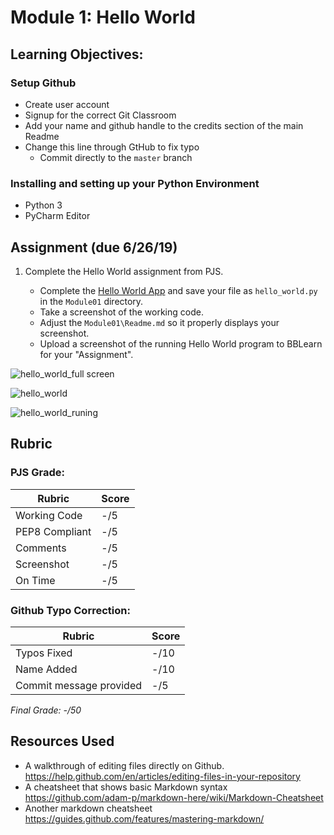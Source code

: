 # Module 1: Hello World

## Learning Objectives:

### Setup Github
 - Create user account
 - Signup for the correct Git Classroom
 - Add your name and github handle to the credits section of the main Readme
 - Change this line through GtHub to fix typo
   - Commit directly to the `master` branch   

### Installing and setting up your Python Environment
 - Python 3
 - PyCharm Editor
 
## Assignment (due 6/26/19)

1. Complete the Hello World assignment from PJS.
   
   - Complete the [Hello World App](https://github.com/biomed-bioinformatics-bootcamp/python-jumpstart-course-demos/tree/master/apps/01_hello_world) and save your file as `hello_world.py` in the `Module01` directory.
   - Take a screenshot of the working code.
   - Adjust the `Module01\Readme.md` so it properly displays your screenshot.  
   - Upload a screenshot of the running Hello World program to BBLearn for your "Assignment".

![hello_world_full screen](https://dl.boxcloud.com/api/2.0/internal_files/481285964574/versions/509492191374/representations/png_paged_2048x2048/content/1.png?access_token=1!TE5mgqGN0cs8nU9c0xGHMmfDFUbuFIPXLha5gF5cxi2FZrqBvR1VZUKHCxk2xOxuYN8G09seVCeqAhmOOAevYkJX2zyK6M5ZRDtx9Hu5SOzN1G8zRFF9Y-OFyWHAYlbIvYI2riCs5NgVH445TU-iz0uL4Xx1_zMrIqfxJtwL_ngH-81Fj6weDCK6ovfqOC7dB_dvDRzPKHJKHEF6lRsC4cShVDz-bK14e8DlwpyjDKvHxoPEV7tHysihUAC2sPMHEnDv5MSK1ZQgwlXr8tfdL0ydtpLppZaG-7vGe7I5Y0c37MBpINJu17bPl7VypQ3fVD5_AWGtctROsRNDuOJ6xtw6jjSgW1A7u1HIIrndA1Tc1_Wq79ME9HQOOcMyQlcQX7S-W6F2NI7MEKrko9ZYMoM2Uh0lCspK9L8Rzs5hBdu4-H0NSAor9mGCGxtgyyK-VjSMNjnukZ8lvWexpkVtl4pxPk5ULQeqTSOXR5b6yCH_wlGZ2H4IpNG41vkMEEBe_zZs7gWdyqfwpdbaQR4S7w0RVef4v1mDaktDIfQFkfiKRQZCKi6UKqD3NOc2OAm9BbE_znqEX5zN_e_48-JT-t7seHhvIupdi6kbHy718rZkWiSt3hu32P7L8Vwzg2Mp0REkr0cUHEQotu_Yd8ot&box_client_name=box-content-preview&box_client_version=2.12.2)
   
![hello_world](https://dl.boxcloud.com/api/2.0/internal_files/481308338970/versions/509515936170/representations/png_paged_2048x2048/content/1.png?access_token=1!XCX5yEN4IuucWcv0xZaKA1ScaJq0B4mb2o5MvzzbJRJR5Rnqo3LeBJgfzNBWh3kmkXiV94_Zh8BdtdKrLoHWw0WtbGy211Mvp-AZdRZK9-e0FI7V0kaC39J2zCuMA1Qye0kLqfeqF77H8S46DXo-YDCLvCGF9FTkp-u_ZGDQ0EZAk9w8GidJ18qj_Aur0qd9tUFIXoaCg4oclrQsoMx0C8SS87HDqqeMT2ZtFtFr4bu1IT_wTASCwdMW5Vg_SwW73J-0kmocZ8ye3xMEYIrdFt2UA-BGxx5HlAaJdaMxkXqRqsqXsW4jnlJYM7vZqyidUeQEg-W1rh4lyB0oH_d5gPPnHJV12_GPbn0vIhQDigjZFqTKacF-w1TxatYWDp-hzokH9CZAS-TyuNP3xnUj7Bot0bBYqRs2zgXpCKzF7exf3GDDySHqIcoctk1HIECIZYce5GVgMjAQze42h8BGSxU55YsC7UmWVCNpbV-NwhEufKsyFcZUPnXyfvErxkY-7jSit9SgcY1kPBVgx_13bSvwqvBsF40wrQnkg6TG2l3P_vK-o0jJWPTso1NAgXmHjPVtOK9BaXFDdRmqsGJN0DONecOIy-zz6Jtei23Tn8CfH6Z6_26aCPn9spPnvHMdMlPeU4zkzwW_cGG7kL4X&box_client_name=box-content-preview&box_client_version=2.12.2)

![hello_world_runing](https://dl.boxcloud.com/api/2.0/internal_files/481300428452/versions/509506952852/representations/png_paged_2048x2048/content/1.png?access_token=1!R-Wsl9K6GuQyH1ChPER3tlTFHdOcPkiTHxbOB_vC3yYug5U_tdn7T01QVhSmzI5dZvDDF_Jl7MAoGWthU43kPuTWp846zapJtByBw4VX_xRws9SoktXLFpFbwPc8adXU8w1qDw8BqF70J2AS7EmN8iSy-VMNi_R71zHCNDLBubfJjqVTOaXXJ_lEx9Le_9-UweISsjXJ0kQTyGzGodCMPdn9OX_g_s0sZ_uwNSEDZQd39mGXDkR0eUwELY5sUA8NDGWWPD6eIdEQTcKe8tOplp5oIDVslXGUKj77i6aoBf_iHcrexJRaHY9atSvTc1oI6v3m_mnSGRH9-7LHcuIi91k65lqhCmTEddpeKo6YPn2EtyvlWJ9wx6iMDDhsQnzgGdmGXiAbMdJL3aYds8Cj2XLgmXjLJe9uI_TV2HelDk6ugKpgvcDRMELOn224JPPe0VJME8NXb5i8ns3ahDos6xQX-aEBdRWx4X5NyuHZu5MCJBHKuDx-KoZ5tQbzJVvjXsLpaPCGudHfwEZMYUeFnamdudjXPS_3VLoAbt4S0F34F3T8OuYdqHuEgfKiT-X1EHsBsDwF7UCSG1y0BP8DQqiMA_Usmnme2KfqYtV-8EK6mTZGagHy6cYTAIqcEQ0jnco1SURQQmn-V_MTxWMz&box_client_name=box-content-preview&box_client_version=2.12.2)



## Rubric

### PJS Grade:

|  Rubric        | Score | 
|----------------|-------|
| Working Code   |  -/5  |
| PEP8 Compliant |  -/5  |
| Comments       |  -/5  |
| Screenshot     |  -/5  |
| On Time        |  -/5  |

### Github Typo Correction:

|  Rubric                 | Score  | 
|-------------------------|--------|
| Typos Fixed             |   -/10 |
| Name Added              |   -/10 |
| Commit message provided |   -/5  |

*Final Grade: -/50*

## Resources Used

- A walkthrough of editing files directly on Github. https://help.github.com/en/articles/editing-files-in-your-repository
- A cheatsheet that shows basic Markdown syntax https://github.com/adam-p/markdown-here/wiki/Markdown-Cheatsheet
- Another markdown cheatsheet https://guides.github.com/features/mastering-markdown/
